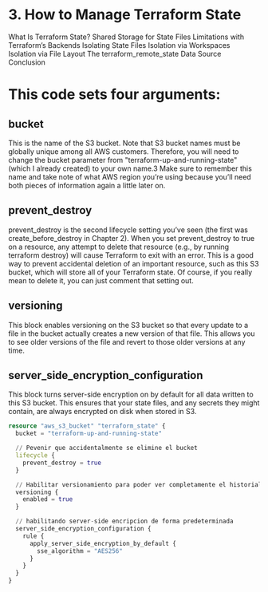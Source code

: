 # 3. How to Manage Terraform State

What Is Terraform State?
Shared Storage for State Files
Limitations with Terraform’s Backends
Isolating State Files
Isolation via Workspaces
Isolation via File Layout
The terraform_remote_state Data Source
Conclusion

# This code sets four arguments:

## bucket

This is the name of the S3 bucket. Note that S3 bucket names must be globally unique among all AWS customers. Therefore, you will need to change the bucket parameter from "terraform-up-and-running-state" (which I already created) to your own name.3 Make sure to remember this name and take note of what AWS region you’re using because you’ll need both pieces of information again a little later on.

## prevent_destroy

prevent_destroy is the second lifecycle setting you’ve seen (the first was create_before_destroy in Chapter 2). When you set prevent_destroy to true on a resource, any attempt to delete that resource (e.g., by running terraform destroy) will cause Terraform to exit with an error. This is a good way to prevent accidental deletion of an important resource, such as this S3 bucket, which will store all of your Terraform state. Of course, if you really mean to delete it, you can just comment that setting out.

## versioning

This block enables versioning on the S3 bucket so that every update to a file in the bucket actually creates a new version of that file. This allows you to see older versions of the file and revert to those older versions at any time.

## server_side_encryption_configuration

This block turns server-side encryption on by default for all data written to this S3 bucket. This ensures that your state files, and any secrets they might contain, are always encrypted on disk when stored in S3.

```terraform
resource "aws_s3_bucket" "terraform_state" {
  bucket = "terraform-up-and-running-state"

  // Pevenir que accidentalmente se elimine el bucket
  lifecycle {
    prevent_destroy = true
  }

  // Habilitar versionamiento para poder ver completamente el historial de versiones de lo archivos de estado de terraform
  versioning {
    enabled = true
  }

  // habilitando server-side encripcion de forma predeterminada
  server_side_encryption_configuration {
    rule {
      apply_server_side_encryption_by_default {
        sse_algorithm = "AES256"
      }
    }
  }
}
```
